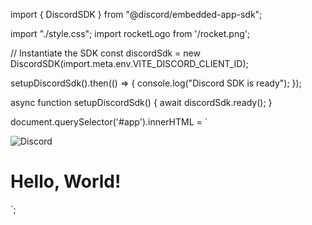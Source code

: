 import { DiscordSDK } from "@discord/embedded-app-sdk";

import "./style.css";
import rocketLogo from '/rocket.png';

// Instantiate the SDK
const discordSdk = new DiscordSDK(import.meta.env.VITE_DISCORD_CLIENT_ID);

setupDiscordSdk().then(() => {
  console.log("Discord SDK is ready");
});

async function setupDiscordSdk() {
  await discordSdk.ready();
}

document.querySelector('#app').innerHTML = `
  <div>
    <img src="${rocketLogo}" class="logo" alt="Discord" />
    <h1>Hello, World!</h1>
  </div>
`;
